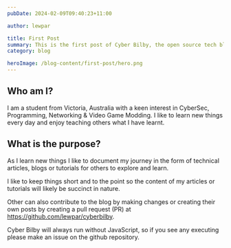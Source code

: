 ```yaml
---
pubDate: 2024-02-09T09:40:23+11:00

author: lewpar

title: First Post
summary: This is the first post of Cyber Bilby, the open source tech blogging website.
category: blog

heroImage: /blog-content/first-post/hero.png
---
```


## Who am I?

I am a student from Victoria, Australia with a keen interest in CyberSec, Programming, Networking & Video Game Modding. I like to learn new things every day and enjoy teaching others what I have learnt.

## What is the purpose?

As I learn new things I like to document my journey in the form of technical articles, blogs or tutorials for others to explore and learn.

I like to keep things short and to the point so the content of my articles or tutorials will likely be succinct in nature.

Other can also contribute to the blog by making changes or creating their own posts by creating a pull request (PR) at https://github.com/lewpar/cyberbilby. 

Cyber Bilby will always run without JavaScript, so if you see any executing please make an issue on the github repository.